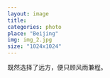 ```yaml
---
layout: image
title: 
categories: photo
place: "Beijing"
img: img_2.jpg
size: "1024x1024"
---
```


既然选择了远方，便只顾风雨兼程。
